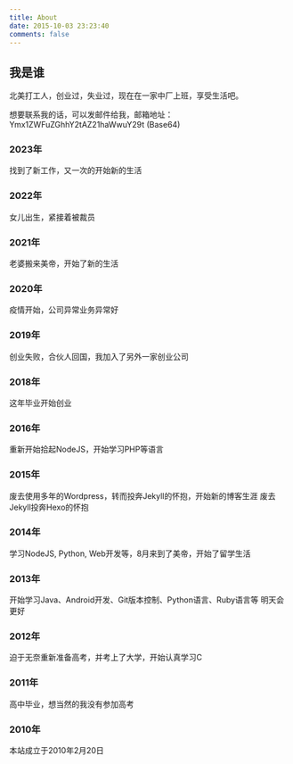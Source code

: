 ```yaml
---
title: About
date: 2015-10-03 23:23:40
comments: false
---
```


## 我是谁

<!-- 我，一名蜗居在美帝的大学生，程序猿一只，善用Python, Javascript开发Web，虽然大学里学的是JavaEE开发，但极其反感Java反人类的编码特性，毅然决然地学了上面的两种语言。 记得第一次接触计算机是在上个世纪九十年代，还是在我小学的时候在班主任家里接触到的，2007年我家刚刚接入互联网。借着一台兼容机，开始了我这条不归路。 学习了很多，但是总是发现在这条路上需要的很多，学得多，却用得完，所以没事就啃书的我，默默地走吧。年少叛逆的我吃了不少苦，在高中的时候想当然辍学在家以为可以超神，结果落得现在如此下场。现在的我后悔莫及，可是为时已晚。 -->

北美打工人，创业过，失业过，现在在一家中厂上班，享受生活吧。

想要联系我的话，可以发邮件给我，邮箱地址：Ymx1ZWFuZGhhY2tAZ21haWwuY29t (Base64)

### 2023年
找到了新工作，又一次的开始新的生活

### 2022年
女儿出生，紧接着被裁员

### 2021年
老婆搬来美帝，开始了新的生活

### 2020年
疫情开始，公司异常业务异常好

### 2019年
创业失败，合伙人回国，我加入了另外一家创业公司

### 2018年
这年毕业开始创业

### 2016年
重新开始拾起NodeJS，开始学习PHP等语言

### 2015年
废去使用多年的Wordpress，转而投奔Jekyll的怀抱，开始新的博客生涯
废去Jekyll投奔Hexo的怀抱

### 2014年
学习NodeJS, Python, Web开发等，8月来到了美帝，开始了留学生活

### 2013年
开始学习Java、Android开发、Git版本控制、Python语言、Ruby语言等 明天会更好

### 2012年
迫于无奈重新准备高考，并考上了大学，开始认真学习C

### 2011年
高中毕业，想当然的我没有参加高考

### 2010年
本站成立于2010年2月20日 
